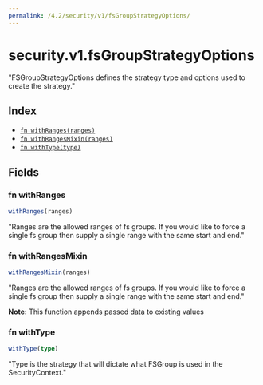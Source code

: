 ```yaml
---
permalink: /4.2/security/v1/fsGroupStrategyOptions/
---
```


# security.v1.fsGroupStrategyOptions

"FSGroupStrategyOptions defines the strategy type and options used to create the strategy."

## Index

* [`fn withRanges(ranges)`](#fn-withranges)
* [`fn withRangesMixin(ranges)`](#fn-withrangesmixin)
* [`fn withType(type)`](#fn-withtype)

## Fields

### fn withRanges

```ts
withRanges(ranges)
```

"Ranges are the allowed ranges of fs groups.  If you would like to force a single fs group then supply a single range with the same start and end."

### fn withRangesMixin

```ts
withRangesMixin(ranges)
```

"Ranges are the allowed ranges of fs groups.  If you would like to force a single fs group then supply a single range with the same start and end."

**Note:** This function appends passed data to existing values

### fn withType

```ts
withType(type)
```

"Type is the strategy that will dictate what FSGroup is used in the SecurityContext."